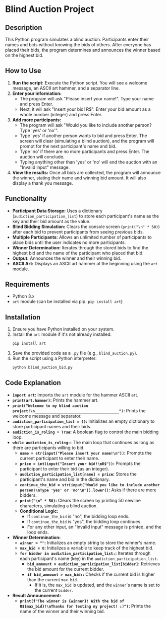 # Blind Auction Project

## Description

This Python program simulates a blind auction. Participants enter their names and bids without knowing the bids of others. After everyone has placed their bids, the program determines and announces the winner based on the highest bid.

## How to Use

1.  **Run the script:** Execute the Python script. You will see a welcome message, an ASCII art hammer, and a separator line.
2.  **Enter your information:**
    * The program will ask "Please insert your name!". Type your name and press Enter.
    * Next, it will ask "Insert your bid! R$". Enter your bid amount as a whole number (integer) and press Enter.
3.  **Add more participants:**
    * The program will ask "Would you like to include another person? Type 'yes' or 'no'".
    * Type 'yes' if another person wants to bid and press Enter. The screen will clear (simulating a blind auction), and the program will prompt for the next participant's name and bid.
    * Type 'no' if there are no more participants and press Enter. The auction will conclude.
    * Typing anything other than 'yes' or 'no' will end the auction with an "Invalid input" message.
4.  **View the results:** Once all bids are collected, the program will announce the winner, stating their name and winning bid amount. It will also display a thank you message.

## Functionality

* **Participant Data Storage:** Uses a dictionary (`audiction_participation_list`) to store each participant's name as the key and their bid amount as the value.
* **Blind Bidding Simulation:** Clears the console screen (`print("\n" * 50)`) after each bid to prevent participants from seeing previous bids.
* **Multiple Participants:** Allows an unlimited number of participants to place bids until the user indicates no more participants.
* **Winner Determination:** Iterates through the stored bids to find the highest bid and the name of the participant who placed that bid.
* **Output:** Announces the winner and their winning bid.
* **ASCII Art:** Displays an ASCII art hammer at the beginning using the `art` module.

## Requirements

* Python 3.x
* `art` module (can be installed via pip: `pip install art`)

## Installation

1.  Ensure you have Python installed on your system.
2.  Install the `art` module if it's not already installed:
    ```bash
    pip install art
    ```
3.  Save the provided code as a `.py` file (e.g., `blind_auction.py`).
4.  Run the script using a Python interpreter:
    ```bash
    python blind_auction_bid.py
    ```

## Code Explanation

* **`import art`:** Imports the `art` module for the hammer ASCII art.
* **`print(art.hammer)`:** Prints the hammer art.
* **`print("Welcome to my blind auction project!\n______________________________________")`:** Prints the welcome message and separator.
* **`audiction_participation_list = {}`:** Initializes an empty dictionary to store participant names and their bids.
* **`audiction_is_roling = True`:** A boolean flag to control the main bidding loop.
* **`while audiction_is_roling:`:** The main loop that continues as long as there are participants willing to bid.
    * **`name = str(input("Please insert your name!\n"))`:** Prompts the current participant to enter their name.
    * **`price = int(input("Insert your bid!\nR$"))`:** Prompts the participant to enter their bid (as an integer).
    * **`audiction_participation_list[name] = price`:** Stores the participant's name and bid in the dictionary.
    * **`continue_the_bid = str(input("Would you like to include another person?\nType 'yes' or 'no'\n")).lower()`:** Asks if there are more bidders.
    * **`print("\n" * 50)`:** Clears the screen by printing 50 newline characters, simulating a blind auction.
    * **Conditional Logic:**
        * If `continue_the_bid` is "no", the bidding loop ends.
        * If `continue_the_bid` is "yes", the bidding loop continues.
        * For any other input, an "Invalid input" message is printed, and the loop ends.
* **Winner Determination:**
    * **`winner = ""`:** Initializes an empty string to store the winner's name.
    * **`max_bid = 0`:** Initializes a variable to keep track of the highest bid.
    * **`for bidder in audiction_participation_list:`:** Iterates through each participant's name (key) in the `audiction_participation_list`.
        * **`bid_ammount = audiction_participation_list[bidder]`:** Retrieves the bid amount for the current bidder.
        * **`if bid_ammount > max_bid:`:** Checks if the current bid is higher than the current `max_bid`.
            * If it is, the `max_bid` is updated, and the `winner`'s name is set to the current `bidder`.
* **Result Announcement:**
    * **`print(f"The winner is {winner}! With the bid of R${max_bid}!\nThanks for testing my project! :)")`:** Prints the name of the winner and their winning bid.
